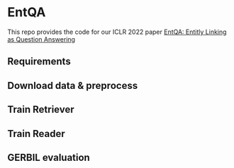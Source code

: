 # EntQA

This repo provides the code for our ICLR 2022 paper [EntQA: Entitly Linking as Question Answering](https://arxiv.org/pdf/2110.02369.pdf)

## Requirements

## Download data & preprocess

## Train Retriever 

## Train Reader 

## GERBIL evaluation
